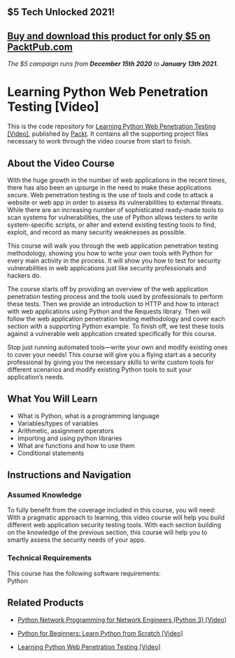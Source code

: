 ## $5 Tech Unlocked 2021!
[Buy and download this product for only $5 on PacktPub.com](https://www.packtpub.com/)
-----
*The $5 campaign         runs from __December 15th 2020__ to __January 13th 2021.__*

# Learning Python Web Penetration Testing [Video]
This is the code repository for [Learning Python Web Penetration Testing [Video]](https://www.packtpub.com/application-development/python-beginners-learn-python-scratch-video?utm_source=github&utm_medium=repository&utm_campaign=9781838552787), published by [Packt](https://www.packtpub.com/?utm_source=github). It contains all the supporting project files necessary to work through the video course from start to finish.
## About the Video Course
	
With the huge growth in the number of web applications in the recent times, there has also been an upsurge in the need to make these applications secure. Web penetration testing is the use of tools and code to attack a website or web app in order to assess its vulnerabilities to external threats. While there are an increasing number of sophisticated ready-made tools to scan systems for vulnerabilities, the use of Python allows testers to write system-specific scripts, or alter and extend existing testing tools to find, exploit, and record as many security weaknesses as possible.

This course will walk you through the web application penetration testing methodology, showing you how to write your own tools with Python for every main activity in the process. It will show you how to test for security vulnerabilities in web applications just like security professionals and hackers do.

The course starts off by providing an overview of the web application penetration testing process and the tools used by professionals to perform these tests. Then we provide an introduction to HTTP and how to interact with web applications using Python and the Requests library. Then will follow the web application penetration testing methodology and cover each section with a supporting Python example. To finish off, we test these tools against a vulnerable web application created specifically for this course.

Stop just running automated tools—write your own and modify existing ones to cover your needs! This course will give you a flying start as a security professional by giving you the necessary skills to write custom tools for different scenarios and modify existing Python tools to suit your application’s needs.

<H2>What You Will Learn</H2>
<DIV class=book-info-will-learn-text>
<UL>
<LI>What is Python, what is a programming language 
<LI>Variables/types of variables 
<LI>Arithmetic, assignment operators 
<LI>Importing and using python libraries 
<LI>What are functions and how to use them 
<LI>Conditional statements </LI></UL></DIV>

## Instructions and Navigation
### Assumed Knowledge
To fully benefit from the coverage included in this course, you will need:<br/>
With a pragmatic approach to learning, this video course will help you build different web application security testing tools. With each section building on the knowledge of the previous section, this course will help you to smartly assess the security needs of your apps.
### Technical Requirements
This course has the following software requirements:<br/>
Python

## Related Products
* [Python Network Programming for Network Engineers (Python 3) [Video]](https://www.packtpub.com/application-development/python-beginners-learn-python-scratch-video?utm_source=github&utm_medium=repository&utm_campaign=9781838552787)

* [Python for Beginners: Learn Python from Scratch [Video]](https://www.packtpub.com/application-development/python-beginners-learn-python-scratch-video?utm_source=github&utm_medium=repository&utm_campaign=9781838552787)

* [Learning Python Web Penetration Testing [Video]](https://www.packtpub.com/application-development/python-beginners-learn-python-scratch-video?utm_source=github&utm_medium=repository&utm_campaign=9781838552787)

